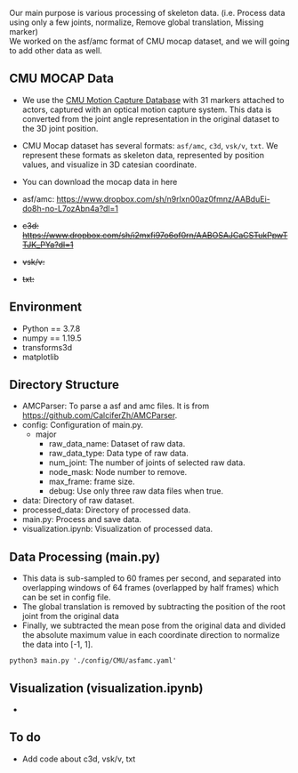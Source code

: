 Our main purpose is various processing of skeleton data. (i.e. Process data using only a few joints, normalize, Remove global translation, Missing marker)  
We worked on the asf/amc format of CMU mocap dataset, and we will going to add other data as well.


## CMU MOCAP Data

- We use the <a href='http://mocap.cs.cmu.edu/'>CMU Motion Capture Database</a> with 31 markers attached to actors, captured with an optical motion capture system. This data is converted from the joint angle representation in the original dataset to the 3D joint position.
- CMU Mocap dataset has several formats: ``asf/amc``, ``c3d``, ``vsk/v``, ``txt``. We represent these formats as skeleton data, represented by position values, and visualize in 3D catesian coordinate. 

- You can download the mocap data in here  
 - asf/amc: https://www.dropbox.com/sh/n9rlxn00az0fmnz/AABduEi-do8h-no-L7ozAbn4a?dl=1
 - ~~c3d: https://www.dropbox.com/sh/i2mxfi97o6of0rn/AABOSAJCaCSTukPpwTTJK_PYa?dl=1~~
 - ~~vsk/v:~~
 - ~~txt:~~


## Environment
- Python == 3.7.8
- numpy == 1.19.5
- transforms3d
- matplotlib


## Directory Structure

- AMCParser: To parse a asf and amc files. It is from https://github.com/CalciferZh/AMCParser.
- config: Configuration of main.py.
  - major
    - raw_data_name: Dataset of raw data.
    - raw_data_type: Data type of raw data.
    - num_joint: The number of joints of selected raw data.
    - node_mask: Node number to remove.
    - max_frame: frame size.
    - debug: Use only three raw data files when true.
- data: Directory of raw dataset. 
- processed_data: Directory of processed data. 
- main.py: Process and save data.
- visualization.ipynb: Visualization of processed data.


## Data Processing (main.py)

- This data is sub-sampled to 60 frames per second, and separated into overlapping windows of 64 frames (overlapped by half frames) which can be set in config file.
- The global translation is removed by subtracting the position of the root joint from the original data 
- Finally, we subtracted the mean pose from the original data and divided the absolute maximum value in each coordinate direction to normalize the data into [-1, 1].

```
python3 main.py './config/CMU/asfamc.yaml' 
```

## Visualization (visualization.ipynb)

-


## To do

- Add code about c3d, vsk/v, txt 
